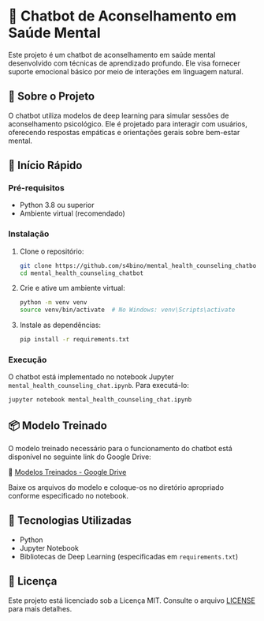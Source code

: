 # 🤖 Chatbot de Aconselhamento em Saúde Mental

Este projeto é um chatbot de aconselhamento em saúde mental desenvolvido com técnicas de aprendizado profundo. Ele visa fornecer suporte emocional básico por meio de interações em linguagem natural.

## 📁 Sobre o Projeto

O chatbot utiliza modelos de deep learning para simular sessões de aconselhamento psicológico. Ele é projetado para interagir com usuários, oferecendo respostas empáticas e orientações gerais sobre bem-estar mental.

## 🚀 Início Rápido

### Pré-requisitos

* Python 3.8 ou superior
* Ambiente virtual (recomendado)

### Instalação

1. Clone o repositório:

   ```bash
   git clone https://github.com/s4bino/mental_health_counseling_chatbot.git
   cd mental_health_counseling_chatbot
   ```

2. Crie e ative um ambiente virtual:

   ```bash
   python -m venv venv
   source venv/bin/activate  # No Windows: venv\Scripts\activate
   ```

3. Instale as dependências:

   ```bash
   pip install -r requirements.txt
   ```

### Execução

O chatbot está implementado no notebook Jupyter `mental_health_counseling_chat.ipynb`. Para executá-lo:

```bash
jupyter notebook mental_health_counseling_chat.ipynb
```

## 📦 Modelo Treinado

O modelo treinado necessário para o funcionamento do chatbot está disponível no seguinte link do Google Drive:

🔗 [Modelos Treinados - Google Drive](https://drive.google.com/drive/folders/10sx7UzJNlZnAxMIdIjDiMR04SMWdD1wp?usp=sharing)

Baixe os arquivos do modelo e coloque-os no diretório apropriado conforme especificado no notebook.

## 🧠 Tecnologias Utilizadas

* Python
* Jupyter Notebook
* Bibliotecas de Deep Learning (especificadas em `requirements.txt`)

## 📄 Licença

Este projeto está licenciado sob a Licença MIT. Consulte o arquivo [LICENSE](LICENSE) para mais detalhes.
